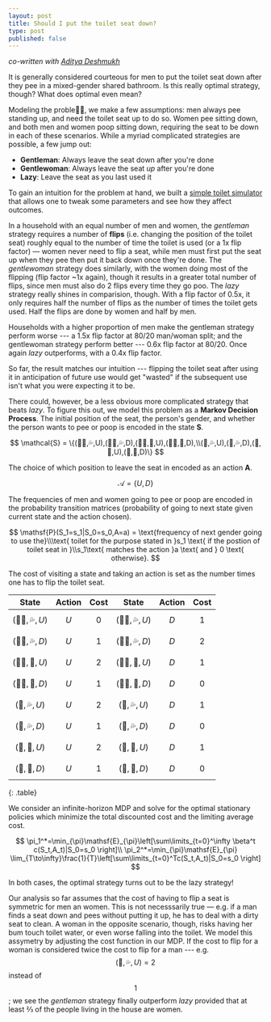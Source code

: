 ```yaml
---
layout: post
title: Should I put the toilet seat down?
type: post
published: false
---
```


_co-written with [Aditya Deshmukh](https://scholar.google.com/citations?hl=en&user=pd3lkmUAAAAJ)_

It is generally considered courteous for men to put the toilet seat down after
they pee in a mixed-gender shared bathroom. Is this really optimal strategy,
though? What does optimal even mean?

Modeling the proble👨🏻, we make a few assumptions: men always pee standing up, and need the
toilet seat up to do so. Women pee sitting down, and both men and women poop
sitting down, requiring the seat to be down in each of these scenarios. While a
myriad complicated strategies are possible, a few jump out:

- **Gentleman**: Always leave the seat down after you're done
- **Gentlewoman**: Always leave the seat _up_ after you're done
- **Lazy**: Leave the seat as you last used it

To gain an intuition for the problem at hand, we built a
[simple toilet simulator](/toilet-protocol)
that allows one to tweak some parameters and see how they affect
outcomes.

In a household with an equal number of men and women, the _gentleman_
strategy requires a number of **flips** (i.e. changing the position of the
toilet seat) roughly equal to the number of time the toilet is used (or a 1x
flip factor) — women never need to flip a seat, while men must first put the
seat up when they pee then put it back down once they're done. The _gentlewoman_
strategy does similarly, with the women doing most of the
flipping (flip factor ~1x again), though it results in a greater total number of
flips, since men must also do 2 flips every time they go poo. The _lazy_
strategy really shines in comparision, though. With a flip factor of 0.5x, it
only requires half the number of flips as the number of times the toilet gets
used. Half the flips are done by women and half by men.

Households with a higher proportion of men make the gentleman strategy perform
worse --- a 1.5x flip factor at 80/20 man/woman split; and the gentlewoman
strategy perform better --- 0.6x flip factor at 80/20. Once again _lazy_
outperforms, with a 0.4x flip factor.

So far, the result matches our intuition --- flipping the toilet seat after
using it in anticipation of future use would get "wasted" if the subsequent use
isn't what you were expecting it to be.

There could, however, be a less obvious more complicated strategy that beats
_lazy_. To figure this out, we model this problem as a **Markov Decision
Process**. The initial position of the seat, the person's gender, and whether
the person wants to pee or poop is encoded in the state **S**.

$$ \mathcal{S} = \{(👨🏻,💦,U),(👨🏻,💦,D),(👨🏻,💩,U),(👨🏻,💩,D),\\(💃,💦,U),(💃,💦,D),(💃,💩,U),(💃,💩,D)\} $$

The choice of which
position to leave the seat in encoded as an action **A**.

$$ \mathcal{A} = \{U,D\} $$

The frequencies of men
and women going to pee or poop are encoded in the probability transition
matrices (probability of going to next state given current state and the action
chosen).

$$
\mathsf{P}(S_1=s_1|S_0=s_0,A=a) =
\text{frequency of next gender going to use the}\\\text{ toilet for the purpose stated in }s_1
\text{ if the postion of toilet seat in }\\s_1\text{ matches the action }a \text{ and }
0 \text{ otherwise}.
$$

The cost of visiting a state and taking an action is set as the number
times one has to flip the toilet seat.

| State         | Action | Cost | State         | Action | Cost |
| :-------------: | :------: | :----: | :-------------: | :------: | :----: |
| $$(👨🏻,💦,U)$$ | $$U$$  | $$0$$    | $$(👨🏻,💦,U)$$ | $$D$$  | $$1$$    |
| $$(👨🏻,💦,D)$$ | $$U$$  | $$1$$    | $$(👨🏻,💦,D)$$ | $$D$$  | $$2$$    |
| $$(👨🏻,💩,U)$$ | $$U$$  | $$2$$    | $$(👨🏻,💩,U)$$ | $$D$$  | $$1$$    |
| $$(👨🏻,💩,D)$$ | $$U$$  | $$1$$    | $$(👨🏻,💩,D)$$ | $$D$$  | $$0$$    |
| $$(💃,💦,U)$$ | $$U$$  | $$2$$    | $$(💃,💦,U)$$ | $$D$$  | $$1$$    |
| $$(💃,💦,D)$$ | $$U$$  | $$1$$    | $$(💃,💦,D)$$ | $$D$$  | $$0$$    |
| $$(💃,💩,U)$$ | $$U$$  | $$2$$    | $$(💃,💩,U)$$ | $$D$$  | $$1$$    |
| $$(💃,💩,D)$$ | $$U$$  | $$1$$    | $$(💃,💩,D)$$ | $$D$$  | $$0$$    |
{: .table}

We consider an infinite-horizon MDP and
solve for the optimal stationary policies which minimize the total discounted
cost and the limiting average cost.

$$
\pi_1^*=\min_{\pi}\mathsf{E}_{\pi}\left[\sum\limits_{t=0}^\infty \beta^t c(S_t,A_t)|S_0=s_0 \right]\\
\pi_2^*=\min_{\pi}\mathsf{E}_{\pi} \lim_{T\to\infty}\frac{1}{T}\left[\sum\limits_{t=0}^Tc(S_t,A_t)|S_0=s_0 \right]
$$

In both cases, the optimal strategy turns out to be the lazy strategy!

Our analysis so far assumes that the cost of having to flip a seat is symmetric
for men an women. This is not necesssarily true — e.g. if a man finds a seat
down and pees without putting it up, he has to deal with a dirty seat to clean.
A woman in the opposite scenario, though, risks having her bum touch toilet
water, or even worse falling into the toilet. We model this assymetry by
adjusting the cost function in our MDP. If the cost to flip for a woman is
considered twice the cost to flip for a man --- e.g.  $$(💃,💦,U) = 2$$ instead
of $$1$$; we see the _gentleman_ strategy
finally outperform _lazy_ provided that at least ⅔ of the people living in the
house are women.
